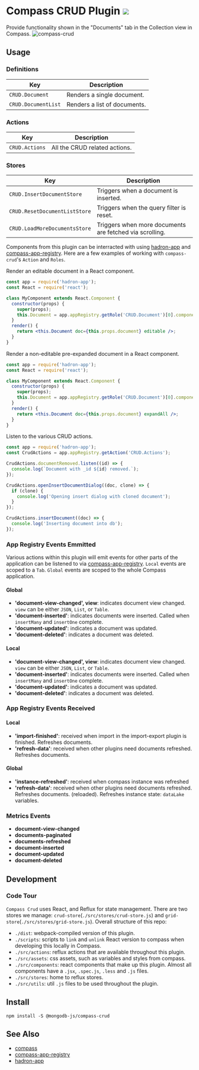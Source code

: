 # Compass CRUD Plugin [![][npm_img]][npm_url]

Provide functionality shown in the "Documents" tab in the Collection view in
Compass.
![compass-crud](./compass-crud.png)

## Usage

### Definitions

| Key                 | Description                  |
| ------------------- | ---------------------------- |
| `CRUD.Document`     | Renders a single document.   |
| `CRUD.DocumentList` | Renders a list of documents. |

### Actions

| Key            | Description                   |
| -------------- | ----------------------------- |
| `CRUD.Actions` | All the CRUD related actions. |

### Stores

| Key                           | Description                                             |
| ----------------------------- | ------------------------------------------------------- |
| `CRUD.InsertDocumentStore`    | Triggers when a document is inserted.                   |
| `CRUD.ResetDocumentListStore` | Triggers when the query filter is reset.                |
| `CRUD.LoadMoreDocumentsStore` | Triggers when more documents are fetched via scrolling. |

Components from this plugin can be interracted with using
[hadron-app][hadron-app] and [compass-app-registry][compass-app-registry]. Here are
a few examples of working with `compass-crud`'s `Action` and `Roles`.

Render an editable document in a React component.

```jsx
const app = require('hadron-app');
const React = require('react');

class MyComponent extends React.Component {
  constructor(props) {
    super(props);
    this.Document = app.appRegistry.getRole('CRUD.Document')[0].component;
  }
  render() {
    return <this.Document doc={this.props.document} editable />;
  }
}
```

Render a non-editable pre-expanded document in a React component.

```jsx
const app = require('hadron-app');
const React = require('react');

class MyComponent extends React.Component {
  constructor(props) {
    super(props);
    this.Document = app.appRegistry.getRole('CRUD.Document')[0].component;
  }
  render() {
    return <this.Document doc={this.props.document} expandAll />;
  }
}
```

Listen to the various CRUD actions.

```javascript
const app = require('hadron-app');
const CrudActions = app.appRegistry.getAction('CRUD.Actions');

CrudActions.documentRemoved.listen((id) => {
  console.log(`Document with _id ${id} removed.`);
});

CrudActions.openInsertDocumentDialog((doc, clone) => {
  if (clone) {
    console.log('Opening insert dialog with cloned document');
  }
});

CrudActions.insertDocument((doc) => {
  console.log('Inserting document into db');
});
```

### App Registry Events Emmitted

Various actions within this plugin will emit events for other parts of the
application can be listened to via [compass-app-registry][compass-app-registry].
`Local` events are scoped to a `Tab`.
`Global` events are scoped to the whole Compass application.

#### Global

- **'document-view-changed', view**: indicates document view changed. `view` can
  be either `JSON`, `List`, or `Table`.
- **'document-inserted'**: indicates documents were inserted. Called when
  `insertMany` and `insertOne` complete.
- **'document-updated'**: indicates a document was updated.
- **'document-deleted'**: indicates a document was deleted.

#### Local

- **'document-view-changed', view**: indicates document view changed. `view` can
  be either `JSON`, `List`, or `Table`.
- **'document-inserted'**: indicates documents were inserted. Called when
  `insertMany` and `insertOne` complete.
- **'document-updated'**: indicates a document was updated.
- **'document-deleted'**: indicates a document was deleted.

### App Registry Events Received

#### Local

- **'import-finished'**: received when import in the import-export plugin is
  finished. Refreshes documents.
- **'refresh-data'**: received when other plugins need documents refreshed.
  Refreshes documents.

#### Global

- **'instance-refreshed'**: received when compass instance was refreshed
- **'refresh-data'**: received when other plugins need documents refreshed.
  Refreshes documents.
  (reloaded). Refreshes instance state: `dataLake` variables.

### Metrics Events

- **document-view-changed**
- **documents-paginated**
- **documents-refreshed**
- **document-inserted**
- **document-updated**
- **document-deleted**

## Development

### Code Tour

`Compass Crud` uses React, and Reflux for state management. There are two stores
we manage: `crud-store`(`./src/stores/crud-store.js`) and
`grid-store`(`./src/stores/grid-store.js`). Overall structure of this repo:

- `./dist`: webpack-compiled version of this plugin.
- `./scripts`: scripts to `link` and `unlink` React version to compass when
  developing this locally in Compass.
- `./src/actions`: reflux actions that are available throughout this plugin.
- `./src/assets`: css assets, such as variables and styles from compass.
- `./src/components`: react components that make up this plugin. Almost all
  components have a `.jsx`, `.spec.js`, `.less` and `.js` files.
- `./src/stores`: home to reflux stores.
- `./src/utils`: util `.js` files to be used throughout the plugin.

## Install

```shell
npm install -S @mongodb-js/compass-crud
```

## See Also

- [compass][compass]
- [compass-app-registry][compass-app-registry]
- [hadron-app][hadron-app]

[npm_img]: https://img.shields.io/npm/v/@mongodb-js/compass-crud.svg?style=flat-square
[npm_url]: https://www.npmjs.org/package/@mongodb-js/compass-crud
[hadron-app]: https://github.com/mongodb-js/compass/tree/main/packages/hadron-app
[compass-app-registry]: https://github.com/mongodb-js/compass/tree/main/packages/compass-app-registry
[compass]: https://github.com/mongodb-js/compass/tree/main/packages/compass
